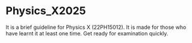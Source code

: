 # Physics_X2025

It is a brief guideline for Physics X (22PH15012). It is made for those who have learnt it at least one time. Get ready for examination quickly.

